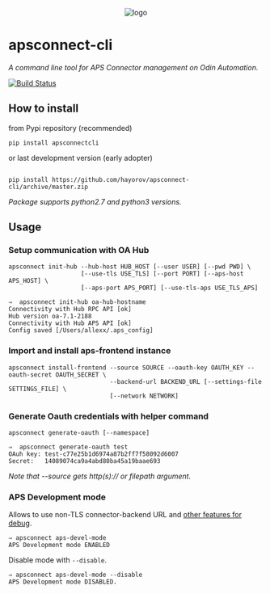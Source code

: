 <p align="center">
	<img src="https://raw.githubusercontent.com/hayorov/apsconnect-cli/master/assets/logo.png" alt="logo"/>
</p>

# apsconnect-cli
_A command line tool for APS Connector management on Odin Automation._

[![Build Status](https://travis-ci.org/hayorov/apsconnect-cli.svg?branch=master)](https://travis-ci.org/hayorov/apsconnect-cli)

## How to install
from Pypi repository (recommended)
```
pip install apsconnectcli
```

or last development version (early adopter)
```

pip install https://github.com/hayorov/apsconnect-cli/archive/master.zip
```
_Package supports python2.7 and python3 versions._

## Usage
### Setup communication with OA Hub

```
apsconnect init-hub --hub-host HUB_HOST [--user USER] [--pwd PWD] \
                    [--use-tls USE_TLS] [--port PORT] [--aps-host APS_HOST] \
                    [--aps-port APS_PORT] [--use-tls-aps USE_TLS_APS]
```
```
⇒  apsconnect init-hub oa-hub-hostname
Connectivity with Hub RPC API [ok]
Hub version oa-7.1-2188
Connectivity with Hub APS API [ok]
Config saved [/Users/allexx/.aps_config]
```
### Import and install aps-frontend instance

```
apsconnect install-frontend --source SOURCE --oauth-key OAUTH_KEY --oauth-secret OAUTH_SECRET \
				            --backend-url BACKEND_URL [--settings-file SETTINGS_FILE] \
				            [--network NETWORK]
```

### Generate Oauth credentials with helper command
```
apsconnect generate-oauth [--namespace]
```
```
⇒  apsconnect generate-oauth test
OAuh key: test-c77e25b1d6974a87b2ff7f58092d6007
Secret:   14089074ca9a4abd80ba45a19baae693
```

_Note that --source gets http(s):// or filepath argument._


### APS Development mode
Allows to use non-TLS connector-backend URL and [other features for debug](http://doc.apsstandard.org/2.2/process/test/tools/mn/#development-mode).
```
⇒ apsconnect aps-devel-mode
APS Development mode ENABLED
```
Disable mode with `--disable`.
```
⇒ apsconnect aps-devel-mode --disable
APS Development mode DISABLED.
```